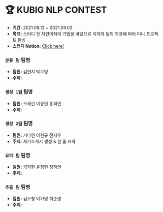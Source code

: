 # 🏆 KUBIG NLP CONTEST
- **기간:** 2021.08.12 ~ 2021.09.02
- **목표:** 스터디 한 자연어처리 기법을 바탕으로 각자의 팀의 목표에 따라 미니 프로젝트 완성
- **스터디 Notion:** [Click here!](https://chloesung.notion.site/KUBIG-2021-Summer-NLP-Study-9067036b2cf14b3abe3bb7247bb2900c)

### `분류 팀`   팀명

- **팀원:** 김현지 박주영
- **주제:**

### `생성 1팀`   팀명

- **팀원:** 오세린 이종현 홍석민
- **주제:**

### `생성 2팀`   팀명

- **팀원:** 기다연 이현규 전지우
- **주제:** 자기소개서 생성 & 한 줄 요약

### `요약 팀`   팀명

- **팀원:** 금지헌 윤정현 장하연
- **주제:**

### `추출 팀`   팀명

- **팀원:** 김소형 이가영 허준영
- **주제:**


